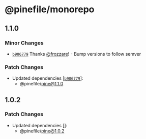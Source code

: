 # @pinefile/monorepo

## 1.1.0

### Minor Changes

- [`b906779`](https://github.com/pinefile/pine/commit/b906779eb4a67bd3859099493734f4dad8052d5b) Thanks [@frozzare](https://github.com/frozzare)! - Bump versions to follow semver

### Patch Changes

- Updated dependencies [[`b906779`](https://github.com/pinefile/pine/commit/b906779eb4a67bd3859099493734f4dad8052d5b)]:
  - @pinefile/pine@1.1.0

## 1.0.2

### Patch Changes

- Updated dependencies []:
  - @pinefile/pine@1.0.2
